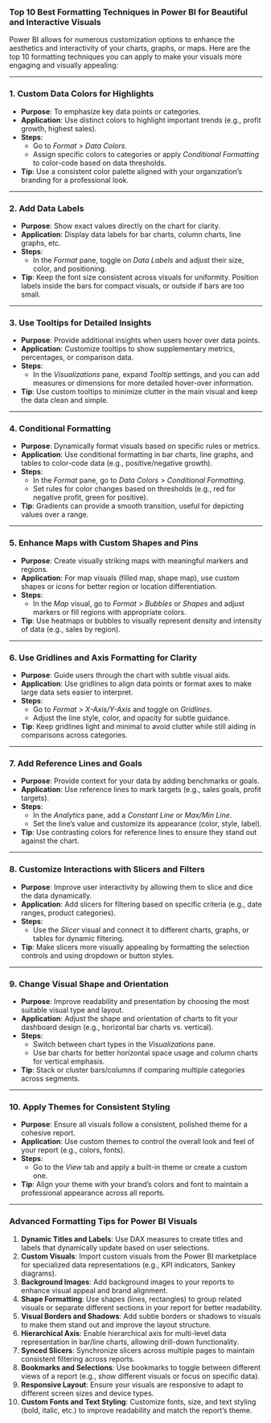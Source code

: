 <!-- @format -->

### Top 10 Best Formatting Techniques in Power BI for Beautiful and Interactive Visuals

Power BI allows for numerous customization options to enhance the aesthetics and interactivity of your charts, graphs, or maps. Here are the top 10 formatting techniques you can apply to make your visuals more engaging and visually appealing:

---

### 1. **Custom Data Colors for Highlights**

- **Purpose**: To emphasize key data points or categories.
- **Application**: Use distinct colors to highlight important trends (e.g., profit growth, highest sales).
- **Steps**:
  - Go to _Format_ > _Data Colors_.
  - Assign specific colors to categories or apply _Conditional Formatting_ to color-code based on data thresholds.
- **Tip**: Use a consistent color palette aligned with your organization’s branding for a professional look.

---

### 2. **Add Data Labels**

- **Purpose**: Show exact values directly on the chart for clarity.
- **Application**: Display data labels for bar charts, column charts, line graphs, etc.
- **Steps**:
  - In the _Format_ pane, toggle on _Data Labels_ and adjust their size, color, and positioning.
- **Tip**: Keep the font size consistent across visuals for uniformity. Position labels inside the bars for compact visuals, or outside if bars are too small.

---

### 3. **Use Tooltips for Detailed Insights**

- **Purpose**: Provide additional insights when users hover over data points.
- **Application**: Customize tooltips to show supplementary metrics, percentages, or comparison data.
- **Steps**:
  - In the _Visualizations_ pane, expand _Tooltip_ settings, and you can add measures or dimensions for more detailed hover-over information.
- **Tip**: Use custom tooltips to minimize clutter in the main visual and keep the data clean and simple.

---

### 4. **Conditional Formatting**

- **Purpose**: Dynamically format visuals based on specific rules or metrics.
- **Application**: Use conditional formatting in bar charts, line graphs, and tables to color-code data (e.g., positive/negative growth).
- **Steps**:
  - In the _Format_ pane, go to _Data Colors_ > _Conditional Formatting_.
  - Set rules for color changes based on thresholds (e.g., red for negative profit, green for positive).
- **Tip**: Gradients can provide a smooth transition, useful for depicting values over a range.

---

### 5. **Enhance Maps with Custom Shapes and Pins**

- **Purpose**: Create visually striking maps with meaningful markers and regions.
- **Application**: For map visuals (filled map, shape map), use custom shapes or icons for better region or location differentiation.
- **Steps**:
  - In the _Map_ visual, go to _Format_ > _Bubbles_ or _Shapes_ and adjust markers or fill regions with appropriate colors.
- **Tip**: Use heatmaps or bubbles to visually represent density and intensity of data (e.g., sales by region).

---

### 6. **Use Gridlines and Axis Formatting for Clarity**

- **Purpose**: Guide users through the chart with subtle visual aids.
- **Application**: Use gridlines to align data points or format axes to make large data sets easier to interpret.
- **Steps**:
  - Go to _Format_ > _X-Axis/Y-Axis_ and toggle on _Gridlines_.
  - Adjust the line style, color, and opacity for subtle guidance.
- **Tip**: Keep gridlines light and minimal to avoid clutter while still aiding in comparisons across categories.

---

### 7. **Add Reference Lines and Goals**

- **Purpose**: Provide context for your data by adding benchmarks or goals.
- **Application**: Use reference lines to mark targets (e.g., sales goals, profit targets).
- **Steps**:
  - In the _Analytics_ pane, add a _Constant Line_ or _Max/Min Line_.
  - Set the line’s value and customize its appearance (color, style, label).
- **Tip**: Use contrasting colors for reference lines to ensure they stand out against the chart.

---

### 8. **Customize Interactions with Slicers and Filters**

- **Purpose**: Improve user interactivity by allowing them to slice and dice the data dynamically.
- **Application**: Add slicers for filtering based on specific criteria (e.g., date ranges, product categories).
- **Steps**:
  - Use the _Slicer_ visual and connect it to different charts, graphs, or tables for dynamic filtering.
- **Tip**: Make slicers more visually appealing by formatting the selection controls and using dropdown or button styles.

---

### 9. **Change Visual Shape and Orientation**

- **Purpose**: Improve readability and presentation by choosing the most suitable visual type and layout.
- **Application**: Adjust the shape and orientation of charts to fit your dashboard design (e.g., horizontal bar charts vs. vertical).
- **Steps**:
  - Switch between chart types in the _Visualizations_ pane.
  - Use bar charts for better horizontal space usage and column charts for vertical emphasis.
- **Tip**: Stack or cluster bars/columns if comparing multiple categories across segments.

---

### 10. **Apply Themes for Consistent Styling**

- **Purpose**: Ensure all visuals follow a consistent, polished theme for a cohesive report.
- **Application**: Use custom themes to control the overall look and feel of your report (e.g., colors, fonts).
- **Steps**:
  - Go to the _View_ tab and apply a built-in theme or create a custom one.
- **Tip**: Align your theme with your brand’s colors and font to maintain a professional appearance across all reports.

---

### Advanced Formatting Tips for Power BI Visuals

1. **Dynamic Titles and Labels**: Use DAX measures to create titles and labels that dynamically update based on user selections.
2. **Custom Visuals**: Import custom visuals from the Power BI marketplace for specialized data representations (e.g., KPI indicators, Sankey diagrams).
3. **Background Images**: Add background images to your reports to enhance visual appeal and brand alignment.
4. **Shape Formatting**: Use shapes (lines, rectangles) to group related visuals or separate different sections in your report for better readability.
5. **Visual Borders and Shadows**: Add subtle borders or shadows to visuals to make them stand out and improve the layout structure.
6. **Hierarchical Axis**: Enable hierarchical axis for multi-level data representation in bar/line charts, allowing drill-down functionality.
7. **Synced Slicers**: Synchronize slicers across multiple pages to maintain consistent filtering across reports.
8. **Bookmarks and Selections**: Use bookmarks to toggle between different views of a report (e.g., show different visuals or focus on specific data).
9. **Responsive Layout**: Ensure your visuals are responsive to adapt to different screen sizes and device types.
10. **Custom Fonts and Text Styling**: Customize fonts, size, and text styling (bold, italic, etc.) to improve readability and match the report’s theme.
